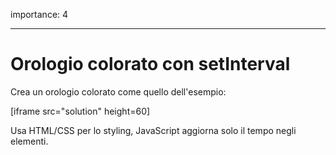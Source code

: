 importance: 4

---

# Orologio colorato con setInterval

Crea un orologio colorato come quello dell'esempio:

[iframe src="solution" height=60]

Usa HTML/CSS per lo styling, JavaScript aggiorna solo il tempo negli elementi.
